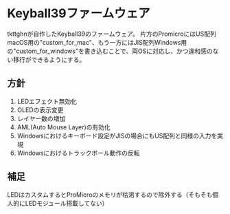 # Keyball39ファームウェア

tkttghnが自作したKeyball39のファームウェア。
片方のPromicroにはUS配列macOS用の"custom_for_mac"、もう一方にはJIS配列Windows用の"custom_for_windows"を書き込むことで、両OSに対応し、かつ違和感のない移行ができるようにする。

## 方針
1. LEDエフェクト無効化
1. OLEDの表示変更
1. レイヤー数の増加
1. AML(Auto Mouse Layer)の有効化
1. Windowsにおけるキーボード設定がJISの場合にもUS配列と同様の入力を実現
1. Windowsにおけるトラックボール動作の反転


## 補足
LEDはカスタムするとProMicroのメモリが枯渇するので除外する（そもそも個人的にLEDモジュール搭載してない）